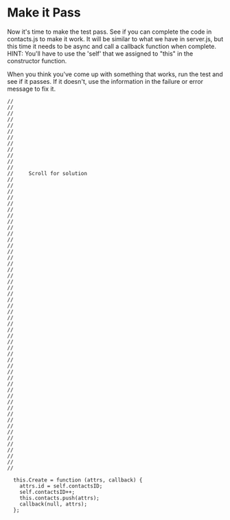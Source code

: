 # Make it Pass

Now it's time to make the test pass.  See if you can complete the code in contacts.js to make it work.  It will be similar to what we have in server.js, but this time it needs to be async and call a callback function when complete.  HINT: You'll have to use the 'self' that we assigned to "this" in the constructor function.

When you think you've come up with something that works, run the test and see if it passes.  If it doesn't, use the information in the failure or error message to fix it.
```
//
//
//
//
//
//
//
//
//
//
//
//
//     Scroll for solution
//
//
//
//
//
//
//
//
//
//
//
//
//
//
//
//
//
//
//
//
//
//
//
//
//
//
//
//
//
//
//
//
//
//
//
//
//
//
//
//
//
//
//
//
//
//
//
//
//

  this.Create = function (attrs, callback) {
    attrs.id = self.contactsID;
    self.contactsID++;
    this.contacts.push(attrs);
    callback(null, attrs);
  };

```